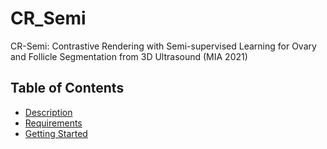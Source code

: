 # CR_Semi
CR-Semi: Contrastive Rendering with Semi-supervised Learning for Ovary and Follicle Segmentation from 3D Ultrasound (MIA 2021)

## Table of Contents
  * [Description](#description)
  * [Requirements](#requirements)
  * [Getting Started](#getting-started)
